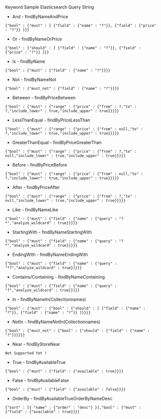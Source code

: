 Keyword	Sample	Elasticsearch Query String

 - And - findByNameAndPrice

```
{"bool" : {"must" : [ {"field" : {"name" : "?"}}, {"field" : {"price" : "?"}} ]}}
```
 - Or - findByNameOrPrice
```
{"bool" : {"should" : [ {"field" : {"name" : "?"}}, {"field" : {"price" : "?"}} ]}}
```
 - Is - findByName
```
{"bool" : {"must" : {"field" : {"name" : "?"}}}}
```
 - Not - findByNameNot
```
{"bool" : {"must_not" : {"field" : {"name" : "?"}}}}
```
 - Between - findByPriceBetween
```
{"bool" : {"must" : {"range" : {"price" : {"from" : ?,"to" : ?,"include_lower" : true,"include_upper" : true}}}}}
```
 - LessThanEqual - findByPriceLessThan
```
{"bool" : {"must" : {"range" : {"price" : {"from" : null,"to" : ?,"include_lower" : true,"include_upper" : true}}}}}
```
 - GreaterThanEqual - findByPriceGreaterThan
```
{"bool" : {"must" : {"range" : {"price" : {"from" : ?,"to" : null,"include_lower" : true,"include_upper" : true}}}}}
```
 - Before - findByPriceBefore
```
{"bool" : {"must" : {"range" : {"price" : {"from" : null,"to" : ?,"include_lower" : true,"include_upper" : true}}}}}
```
 - After - findByPriceAfter
```
{"bool" : {"must" : {"range" : {"price" : {"from" : ?,"to" : null,"include_lower" : true,"include_upper" : true}}}}}
```
 - Like - findByNameLike
```
{"bool" : {"must" : {"field" : {"name" : {"query" : "?*","analyze_wildcard" : true}}}}}
```
 - StartingWith - findByNameStartingWith
```
{"bool" : {"must" : {"field" : {"name" : {"query" : "?*","analyze_wildcard" : true}}}}}
```
 - EndingWith - findByNameEndingWith
```
{"bool" : {"must" : {"field" : {"name" : {"query" : "*?","analyze_wildcard" : true}}}}}
```
 - Contains/Containing - findByNameContaining
```
{"bool" : {"must" : {"field" : {"name" : {"query" : "?","analyze_wildcard" : true}}}}}
```
 - In - findByNameIn(Collection<String>names)
```
{"bool" : {"must" : {"bool" : {"should" : [ {"field" : {"name" : "?"}}, {"field" : {"name" : "?"}} ]}}}}
```
 - NotIn - findByNameNotIn(Collection<String>names)
```
{"bool" : {"must_not" : {"bool" : {"should" : {"field" : {"name" : "?"}}}}}}
```
 - Near - findByStoreNear
```
Not Supported Yet !
```
 - True - findByAvailableTrue
```
{"bool" : {"must" : {"field" : {"available" : true}}}}
```
 - False - findByAvailableFalse
```
{"bool" : {"must" : {"field" : {"available" : false}}}}
```
 - OrderBy - findByAvailableTrueOrderByNameDesc
```
{"sort" : [{ "name" : {"order" : "desc"} }],"bool" : {"must" : {"field" : {"available" : true}}}}
```